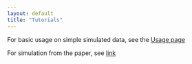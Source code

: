 ```yaml
---
layout: default
title: "Tutorials"
---
```


For basic usage on simple simulated data, see the [Usage page](https://limix.github.io/CellRegMap/usage.html)
 
 
For simulation from the paper, see [link](https://github.com/annacuomo/CellRegMap_analyses/tree/main/simulations)
